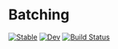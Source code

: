 # Batching

[![Stable](https://img.shields.io/badge/docs-stable-blue.svg)](https://torfjelde.github.io/Batching.jl/stable)
[![Dev](https://img.shields.io/badge/docs-dev-blue.svg)](https://torfjelde.github.io/Batching.jl/dev)
[![Build Status](https://github.com/torfjelde/Batching.jl/actions/workflows/CI.yml/badge.svg?branch=main)](https://github.com/torfjelde/Batching.jl/actions/workflows/CI.yml?query=branch%3Amain)
